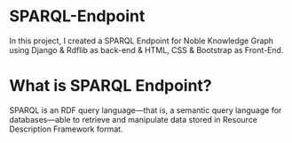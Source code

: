 # SPARQL-Endpoint
In this project, I created a SPARQL Endpoint for Noble Knowledge Graph using Django &amp; Rdflib as back-end &amp; HTML, CSS &amp; Bootstrap as Front-End.

# What is SPARQL Endpoint?
SPARQL is an RDF query language—that is, a semantic query language for databases—able to retrieve and manipulate data stored in Resource Description Framework format.
